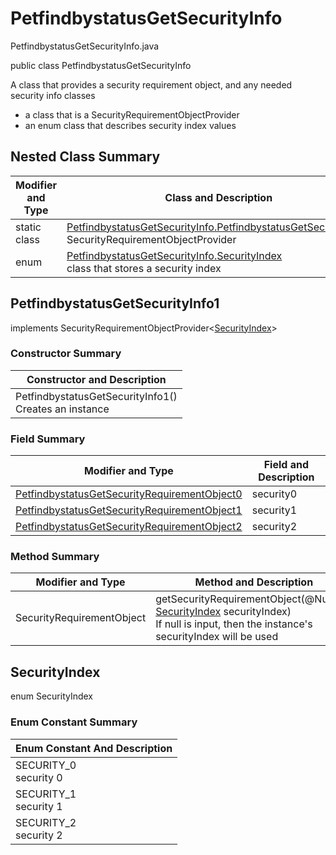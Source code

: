 # PetfindbystatusGetSecurityInfo
PetfindbystatusGetSecurityInfo.java

public class PetfindbystatusGetSecurityInfo

A class that provides a security requirement object, and any needed security info classes
- a class that is a SecurityRequirementObjectProvider
- an enum class that describes security index values

## Nested Class Summary
| Modifier and Type | Class and Description |
| ----------------- | --------------------- |
| static class | [PetfindbystatusGetSecurityInfo.PetfindbystatusGetSecurityInfo1](#petfindbystatusgetsecurityinfo1)<br>SecurityRequirementObjectProvider
| enum | [PetfindbystatusGetSecurityInfo.SecurityIndex](#securityindex)<br>class that stores a security index |

## PetfindbystatusGetSecurityInfo1
implements SecurityRequirementObjectProvider<[SecurityIndex](#securityindex)>

### Constructor Summary
| Constructor and Description |
| --------------------------- |
| PetfindbystatusGetSecurityInfo1()<br>Creates an instance |

### Field Summary
| Modifier and Type | Field and Description |
| ----------------- | --------------------- |
| [PetfindbystatusGetSecurityRequirementObject0](../../../paths/petfindbystatus/get/security/PetfindbystatusGetSecurityRequirementObject0.md) | security0 |
| [PetfindbystatusGetSecurityRequirementObject1](../../../paths/petfindbystatus/get/security/PetfindbystatusGetSecurityRequirementObject1.md) | security1 |
| [PetfindbystatusGetSecurityRequirementObject2](../../../paths/petfindbystatus/get/security/PetfindbystatusGetSecurityRequirementObject2.md) | security2 |

### Method Summary
| Modifier and Type | Method and Description |
| ----------------- | ---------------------- |
| SecurityRequirementObject | getSecurityRequirementObject(@Nullable [SecurityIndex](#securityindex) securityIndex)<br>If null is input, then the instance's securityIndex will be used |

## SecurityIndex
enum SecurityIndex<br>

### Enum Constant Summary
| Enum Constant And Description |
| ----------------------------- |
| SECURITY_0<br>security 0 |
| SECURITY_1<br>security 1 |
| SECURITY_2<br>security 2 |
